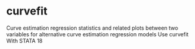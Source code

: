 # curvefit
Curve estimation regression statistics and related plots between two variables for alternative curve estimation regression models Use curvefit With STATA 18
